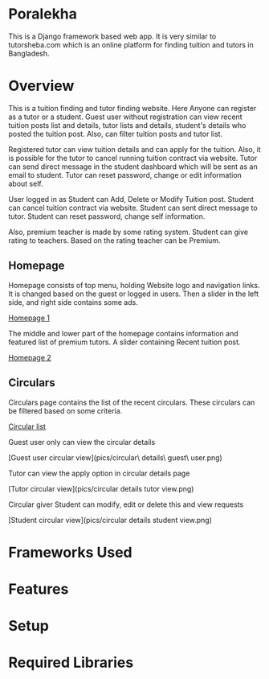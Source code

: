 # Poralekha
This is a Django framework based web app. It is very similar to tutorsheba.com which is an online platform for finding tuition and tutors in Bangladesh.

# Overview
This is a tuition finding and tutor finding website. Here Anyone can register as a tutor or a student. Guest user without registration can view recent tuition posts list and details, tutor lists and details, student's details who posted the tuition post. Also, can filter tuition posts and tutor list.

Registered tutor can view tuition details and can apply for the tuition. Also, it is possible for the tutor to cancel running tuition contract via website. Tutor can send direct message in the student dashboard which will be sent as an email to student. Tutor can reset password, change or edit information about self.

User logged in as Student can Add, Delete or Modify Tuition post. Student can cancel tuition contract via website. Student can sent direct message to tutor. Student can reset password, change self information.

Also, premium teacher is made by some rating system. Student can give rating to teachers. Based on the rating teacher can be Premium.

## Homepage

Homepage consists of top menu, holding Website logo and navigation links. It is changed based on the guest or logged in users. Then a slider in the left side, and right side contains some ads.

[Homepage 1](pics/homepage1.png)

The middle and lower part of the homepage contains information and featured list of premium tutors. A slider containing Recent tuition post.

[Homepage 2](pics/homepage2.png)

## Circulars

Circulars page contains the list of the recent circulars. These circulars can be filtered based on some criteria.

[Circular list](pics/circulars.png)

Guest user only can view the circular details

[Guest user circular view](pics/circular\ details\ guest\ user.png)

Tutor can view the apply option in circular details page

[Tutor circular view](pics/circular details tutor view.png)

Circular giver Student can modify, edit or delete this and view requests

[Student circular view](pics/circular details student view.png)

# Frameworks Used

# Features

# Setup

# Required Libraries
